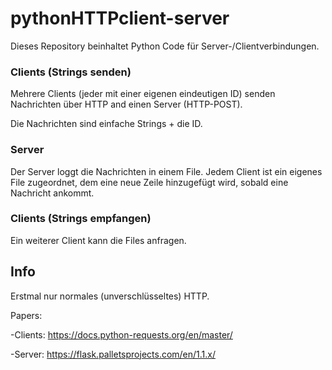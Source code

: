 # pythonHTTPclient-server
Dieses Repository beinhaltet Python Code für Server-/Clientverbindungen.

### Clients (Strings senden)
Mehrere Clients (jeder mit einer eigenen eindeutigen ID) senden Nachrichten über HTTP and einen Server (HTTP-POST).

Die Nachrichten sind einfache Strings + die ID.

### Server
Der Server loggt die Nachrichten in einem File.
Jedem Client ist ein eigenes File zugeordnet, dem eine neue Zeile hinzugefügt wird, sobald eine Nachricht ankommt.

### Clients (Strings empfangen)
Ein weiterer Client kann die Files anfragen.
 
## Info
Erstmal nur normales (unverschlüsseltes) HTTP.

Papers:

-Clients:
https://docs.python-requests.org/en/master/
 
-Server:
https://flask.palletsprojects.com/en/1.1.x/
